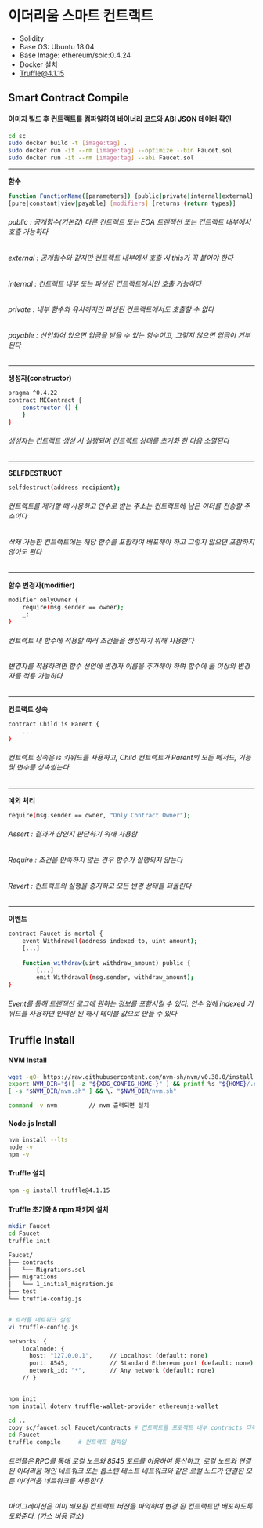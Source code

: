 # 이더리움 스마트 컨트랙트


- Solidity
- Base OS: Ubuntu 18.04
- Base Image:  ethereum/solc:0.4.24 
- Docker 설치
- Truffle@4.1.15 



## Smart Contract Compile

#### 이미지 빌드 후 컨트랙트를 컴파일하여 바이너리 코드와 ABI JSON 데이터 확인

```sh
cd sc
sudo docker build -t [image:tag] .
sudo docker run -it --rm [image:tag] --optimize --bin Faucet.sol
sudo docker run -it --rm [image:tag] --abi Faucet.sol
```
---

**함수**

```sh
function FunctionName([parameters]) {public|private|internal|external}
[pure|constant|view|payable] [modifiers] [returns (return types)]
```

###### public : 공개함수(기본값) 다른 컨트랙트 또는 EOA 트랜잭션 또는 컨트랙트 내부에서 호출 가능하다
###### external : 공개함수와 같지만 컨트랙트 내부에서 호출 시 this가 꼭 붙어야 한다
###### internal : 컨트랙트 내부 또는 파생된 컨트랙트에서만 호출 가능하다
###### private : 내부 함수와 유사하지만 파생된 컨트랙트에서도 호출할 수 없다
###### payable : 선언되어 있으면 입금을 받을 수 있는 함수이고, 그렇지 않으면 입금이 거부된다

---

**생성자(constructor)**

```sh
pragma ^0.4.22
contract MEContract {
    constructor () {
    }
}
```

###### 생성자는 컨트랙트 생성 시 실행되며 컨트랙트 상태를 초기화 한 다음 소멸된다

---

**SELFDESTRUCT**

```sh
selfdestruct(address recipient);
```

###### 컨트랙트를 제거할 때 사용하고 인수로 받는 주소는 컨트랙트에 남은 이더를 전송할 주소이다
###### 삭제 가능한 컨트랙트에는 해당 함수를 포함하여 배포해야 하고 그렇지 않으면 포함하지 않아도 된다

---

**함수 변경자(modifier)**

```sh
modifier onlyOwner {
    require(msg.sender == owner);
    _;
}
```

###### 컨트랙트 내 함수에 적용할 여러 조건들을 생성하기 위해 사용한다
###### 변경자를 적용하려면 함수 선언에 변경자 이름을 추가해야 하며 함수에 둘 이상의 변경자를 적용 가능하다

---

**컨트랙트 상속**

```sh
contract Child is Parent {
    ...
}
```

###### 컨트랙트 상속은 is 키워드를 사용하고, Child 컨트랙트가 Parent의 모든 메서드, 기능 및 변수를 상속받는다

---

**예외 처리**

```sh
require(msg.sender == owner, "Only Contract Owner");
```

###### Assert : 결과가 참인지 판단하기 위해 사용함
###### Require : 조건을 만족하지 않는 경우 함수가 실행되지 않는다
###### Revert : 컨트랙트의 실행을 중지하고 모든 변경 상태를 되돌린다

---

**이벤트**

```sh
contract Faucet is mortal {
    event Withdrawal(address indexed to, uint amount);
    [...]
    
    function withdraw(uint withdraw_amount) public {
        [...]
        emit Withdrawal(msg.sender, withdraw_amount);
}
```

###### Event를 통해 트랜잭션 로그에 원하는 정보를 포함시킬 수 있다. 인수 앞에 indexed 키워드를 사용하면 인덱싱 된 해시 테이블 값으로 만들 수 있다 


## Truffle Install

#### NVM Install

```sh
wget -qO- https://raw.githubusercontent.com/nvm-sh/nvm/v0.38.0/install.sh | bash
export NVM_DIR="$([ -z "${XDG_CONFIG_HOME-}" ] && printf %s "${HOME}/.nvm" || printf %s "${XDG_CONFIG_HOME}/nvm")"
[ -s "$NVM_DIR/nvm.sh" ] && \. "$NVM_DIR/nvm.sh"

command -v nvm         // nvm 출력되면 설치
```

#### Node.js Install

```sh
nvm install --lts
node -v
npm -v
```

#### Truffle 설치

```sh
npm -g install truffle@4.1.15
```

#### Truffle 초기화 & npm 패키지 설치

```sh
mkdir Faucet
cd Faucet
truffle init

Faucet/
├── contracts
│   └── Migrations.sol
├── migrations
│   └── 1_initial_migration.js
├── test
└── truffle-config.js


# 트러플 네트워크 설정
vi truffle-config.js 

networks: {
    localnode: {
      host: "127.0.0.1",     // Localhost (default: none)
      port: 8545,            // Standard Ethereum port (default: none)
      network_id: "*",       // Any network (default: none)
    // }


npm init
npm install dotenv truffle-wallet-provider ethereumjs-wallet

cd ..
copy sc/faucet.sol Faucet/contracts	# 컨트랙트를 프로젝트 내부 contracts 디렉토리로 복사
cd Faucet
truffle compile 	# 컨트랙트 컴파일
```

###### 트러플은 RPC를 통해 로컬 노드와 8545 포트를 이용하여 통신하고, 로컬 노드와 연결된 이더리움 메인 네트워크 또는 롭스텐 테스트 네트워크와 같은 로컬 노드가 연결된 모든 이더리움 네트워크를 사용한다.
###### 마이그레이션은 이미 배포된 컨트랙트 버전을 파악하여 변경 된 컨트랙트만 배포하도록 도와준다. (가스 비용 감소)
